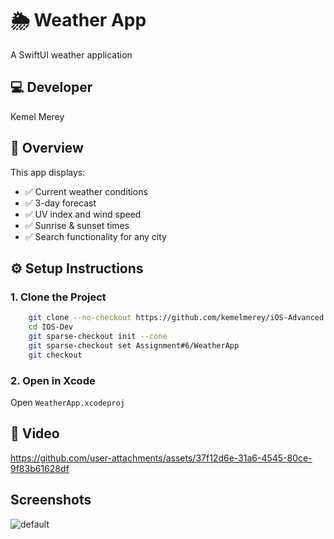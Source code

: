 # 🌦 Weather App

A SwiftUI weather application

## 💻 Developer
Kemel Merey

## 📲 Overview

This app displays:
- ✅ Current weather conditions
- ✅ 3-day forecast
- ✅ UV index and wind speed
- ✅ Sunrise & sunset times
- ✅ Search functionality for any city

## ⚙️ Setup Instructions

### 1. Clone the Project

```bash
    git clone --no-checkout https://github.com/kemelmerey/iOS-Advanced.git
    cd IOS-Dev
    git sparse-checkout init --cone
    git sparse-checkout set Assignment#6/WeatherApp
    git checkout
```

### 2. Open in Xcode

Open `WeatherApp.xcodeproj`


## 📸 Video


https://github.com/user-attachments/assets/37f12d6e-31a6-4545-80ce-9f83b61628df
## Screenshots
![default](https://github.com/user-attachments/assets/4433c888-a09b-4854-b980-4f4aeca03d1f)

